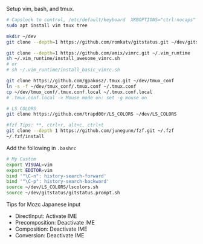 Setup vim, bash, and tmux.

```bash
# Capslock to control, /etc/default/keyboard  XKBOPTIONS="ctrl:nocaps"
sudo apt install vim tmux tree

mkdir ~/dev
git clone --depth=1 https://github.com/romkatv/gitstatus.git ~/dev/gitstatus

git clone --depth=1 https://github.com/amix/vimrc.git ~/.vim_runtime
sh ~/.vim_runtime/install_awesome_vimrc.sh
# or
# sh ~/.vim_runtime/install_basic_vimrc.sh  

git clone https://github.com/gpakosz/.tmux.git ~/dev/tmux_conf
ln -s -f ~/dev/tmux_conf/.tmux.conf ~/.tmux.conf
cp ~/dev/tmux_conf/.tmux.conf.local ~/.tmux.conf.local
# .tmux.conf.local -> Mouse mode on: set -g mouse on

# LS_COLORS
git clone https://github.com/trapd00r/LS_COLORS ~/dev/LS_COLORS

#fzf Tips: **, ctrl+r, alt+c, ctrl+t
git clone --depth 1 https://github.com/junegunn/fzf.git ~/.fzf
~/.fzf/install
```


Add the following in `.bashrc`
```bash
# My Custom
export VISUAL=vim
export EDITOR=vim
bind '"\C-n": history-search-forward'
bind '"\C-p": history-search-backward'
source ~/dev/LS_COLORS/lscolors.sh
source ~/dev/gitstatus/gitstatus.prompt.sh
```


Tips for Mozc Japanese input
- DirectInput: Activate IME
- Precomposition: Deactivate IME
- Composition: Deactivate IME
- Conversion: Deactivate IME